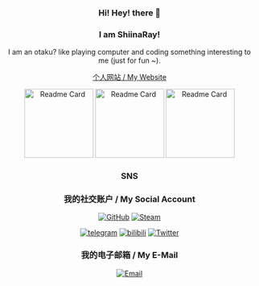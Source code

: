 <div align="center">

### Hi! Hey! there 👋
### I am ShiinaRay!

I am an otaku? like playing computer and coding something interesting to me (just for fun ~).

<!-- [个人网站 / My Website](https://shiinaray.github.io) -->
<a href="https://shiinaray.github.io" target="_blank">个人网站 / My Website</a>
<!--
**ShiinaRay/ShiinaRay** is a ✨ _special_ ✨ repository because its `README.md` (this file) appears on your GitHub profile.

Here are some ideas to get you started:

- 🔭 I’m currently working on ...
- 🌱 I’m currently learning ...
- 👯 I’m looking to collaborate on ...
- 🤔 I’m looking for help with ...
- 💬 Ask me about ...
- 📫 How to reach me: ...
- 😄 Pronouns: ...
- ⚡ Fun fact: ...
-->

<img align="" height="137px" alt="Readme Card" src="https://github-readme-stats-one-bice.vercel.app/api?username=ShiinaRay&show_icons=true&role=OWNER,ORGANIZATION_MEMBER,COLLABORATOR" />
<img align="" height="137px" alt="Readme Card" src="https://github-readme-stats.vercel.app/api?username=ShiinaRay&hide_title=true&hide_border=true&show_icons=true&include_all_commits=true&line_height=21&bg_color=0,EC6C6C,FFD479,FFFC79,73FA79&theme=graywhite&locale=cn" />
<img align="" height="137px" alt="Readme Card" src="https://github-readme-stats.vercel.app/api/top-langs/?username=ShiinaRay&hide_title=true&hide_border=true&layout=compact&bg_color=0,73FA79,73FDFF,D783FF&theme=graywhite&locale=cn" />

### SNS
### 我的社交账户 / My Social Account
<a href="https://github.com/ShiinaRay" target="_blank"><img alt="GitHub" src="https://img.shields.io/badge/-GitHub-black?logo=GitHub"></a>
<a href="https://steamcommunity.com/id/ShiinaRay/" target="_blank"><img alt="Steam" src="https://img.shields.io/badge/Steam-171A21?logo=steam"></a>

<a href="https://t.me/ShiinaRay" target="_blank"><img src="https://img.shields.io/badge/Telegram-26A5E4?style=flat-square&logo=telegram" alt="telegram"></a>
<a href="https://space.bilibili.com/53761401" target="_blank"><img src="https://img.shields.io/badge/bilibili-169fe6?style=flat-square&logo=bilibili&logoColor=white" alt="bilibili"></a>
<a href="https://twitter.com/ShiinaRay02" target="_blank"><img src="https://img.shields.io/badge/-Twitter-1DA1F2?style=flat-square&logo=Twitter&logoColor=white" alt="Twitter"></a>

### 我的电子邮箱 / My E-Mail
<!--        [![](https://img.shields.io/badge/ShiinaRay-@qq.com-skyblue?style=flat-square)](mailto:ShiinaRay@qq.com)-->

<a href="mailto:ShiinaRay@qq.com"><img src="https://img.shields.io/badge/ShiinaRay-@qq.com-skyblue?style=flat-square" alt="Email" title="Email"></a><br/>

<!-- </div> -->

